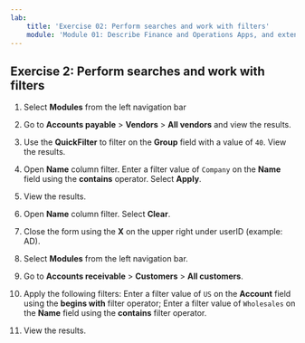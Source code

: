 ```yaml
---
lab:
    title: 'Exercise 02: Perform searches and work with filters'
    module: 'Module 01: Describe Finance and Operations Apps, and extend apps by using Microsoft Power Platform technologies'
---    
```


## Exercise 2: Perform searches and work with filters

1.  Select **Modules** from the left navigation bar

2.  Go to **Accounts payable** > **Vendors** > **All vendors** and view the results.

3.  Use the **QuickFilter** to filter on the **Group** field with a value of `40`. View the results.

4.  Open **Name** column filter. Enter a filter value of `Company` on the **Name** field using the **contains** operator. Select **Apply**. 

5.  View the results.

6.  Open **Name** column filter. Select **Clear**. 

7.  Close the form using the **X** on the upper right under userID (example: AD).

8.  Select **Modules** from the left navigation bar. 

9.  Go to **Accounts receivable** > **Customers** > **All customers**. 

10. Apply the following filters: Enter a filter value of `US` on the **Account** field using the **begins with** filter operator; Enter a filter value of `Wholesales` on the **Name** field using the **contains** filter operator.

11. View the results.

